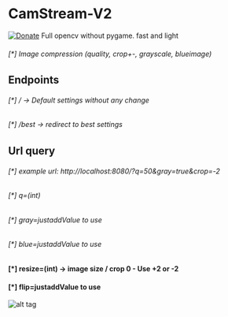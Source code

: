 # CamStream-V2
[![Donate](https://img.shields.io/badge/Donate-PayPal-green.svg)](https://www.paypal.com/cgi-bin/webscr?cmd=_s-xclick&hosted_button_id=ARVABYAUX3NPC)
Full opencv without pygame. fast and light

###### [*] Image compression (quality, crop+-, grayscale, blueimage)

## Endpoints
###### [*] / -> Default settings without any change 
###### [*] /best -> redirect to best settings



## Url query
###### [*] example url: http://localhost:8080/?q=50&gray=true&crop=-2 
###### [*] q=(int)
###### [*] gray=justaddValue to use
###### [*] blue=justaddValue to use
#### [*] resize=(int) -> image size / crop 0 - Use +2 or -2
#### [*] flip=justaddValue to use


![alt tag](https://raw.githubusercontent.com/avramit/CamStream-V2/master/screenshot.png)
